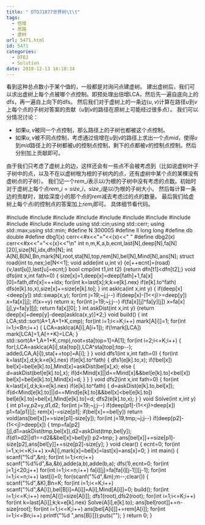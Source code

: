 ```yaml
---
title: " DTOJ1877世界树\t\t"
tags:
  - 倍增
  - 思路
  - 虚树
url: 5471.html
id: 5471
categories:
  - DTOJ
  - Solution
date: 2018-12-13 16:10:34
---
```


看到这种总点数小于某个值的，一般都是对询问点建虚树。 建出虚树后，我们可以求出虚树上每个点被哪个点控制。即预处理出倍增LCA，然后先一遍自底向上的dfs，再一遍自上向下的dfs。 然后我们对于虚树上的一条边$(u,v)$计算在路径$u$到$v$上每个点的子树对答案的贡献（$u$到$v$的路径在原树上可能经过很多点）。 我们可以分情况讨论：

*   如果$u,v$被同一个点控制，那么路径上的子树也都被这个点控制。
*   如果$u,v$被不同点控制，考虑通过倍增在$u$到$v$的路径上求出一个点$mid$，使得$u$到$mid$路径上的子树都被$u$的控制点控制，剩下的点都被$v$的控制点控制。然后分别加上贡献即可。

由于我们只考虑了虚树上的边，这样还会有一些点不会被考虑到（比如说虚树叶子子树中的点，以及不在以虚树根为根的子树内的点，还有虚树中某个点的某棵没有虚树点的子树）。 我们记一个$rem\_i$表示以$i$为根的子树中没有考虑的点数。初始时对于虚树上每个点$rem\_i=size\_i$，$size\_i$是以$i$为根的子树大小。 然后每计算一条边的贡献时，就给深度小的那个点的$rem$减去考虑过的点的数量。 最后我们给虚树上每个点$i$的控制点的答案加上$rem_i$即可。 具体细节看代码。

#include<iostream>
#include<cstdio>
#include<cstdlib>
#include<cmath>
#include<cstring>
#include<string>
#include<algorithm>
#include<queue>
#include<vector>
#include<set>
#include<map>
using std::cin;using std::cerr;
using std::max;using std::min;
#define N 300005
#define ll long long
#define db double
#define dbg1(x) cerr<<#x<<"="<<(x)<<" "
#define dbg2(x) cerr<<#x<<"="<<(x)<<"\\n"
int n,m,K,a,b,ecnt,last\[N\],deep\[N\],fa\[N\]\[20\],size\[N\],idx,dfn\[N\];
int A\[N\],B\[N\],Bn,mark\[N\],root,sta\[N\],top,rem\[N\],bel\[N\],Mind\[N\],ans\[N\];
struct road{int to,nex;}e\[N<<1\];
void adde(int u,int v) {e\[++ecnt\]=(road){v,last\[u\]},last\[u\]=ecnt;}
bool cmp(int t1,int t2) {return dfn\[t1\]<dfn\[t2\];}
void dfs(int x,int fath=0)
{
	size\[x\]=1,deep\[x\]=deep\[fath\]+1,fa\[x\]\[0\]=fath,dfn\[x\]=++idx;
	for(int k=last\[x\];k;k=e\[k\].nex)
		if(e\[k\].to^fath) dfs(e\[k\].to,x),size\[x\]+=size\[e\[k\].to\];
}
int asklca(int x,int y)
{
	if(deep\[x\]<deep\[y\]) std::swap(x,y);
	for(int j=19;~j;j--) if(deep\[x\]-(1<<j)>=deep\[y\]) x=fa\[x\]\[j\];
	if(x==y) return x;
	for(int j=19;~j;j--) if(fa\[x\]\[j\]^fa\[y\]\[j\]) x=fa\[x\]\[j\],y=fa\[y\]\[j\];
	return fa\[x\]\[0\];
}
int askDist(int x,int y) {return deep\[x\]+deep\[y\]-deep\[asklca(x,y)\]*2;}
void build()
{
	int LCA;std::sort(A+1,A+1+K,cmp);
	for(int i=1;i<=K;i++) mark\[A\[i\]\]=1;
	for(int i=1;i<Bn;i++)
	{
		LCA=asklca(A\[i\],A\[i+1\]);
		if(!mark\[LCA\]) mark\[LCA\]=1,A\[++K\]=LCA;
	}
	std::sort(A+1,A+1+K,cmp),root=sta\[top=1\]=A\[1\];
	for(int i=2;i<=K;i++)
	{
		for(;LCA=asklca(A\[i\],sta\[top\]),LCA^sta\[top\];top--);
		adde(LCA,A\[i\]),sta\[++top\]=A\[i\];
	}
}
void dfs1(int x,int fath=0)
{
	for(int k=last\[x\],d;k;k=e\[k\].nex)
		if(e\[k\].to^fath)
		{
			dfs1(e\[k\].to,x);
			if(!bel\[x\]) bel\[x\]=bel\[e\[k\].to\],Mind\[x\]=askDist(bel\[x\],x);
			else
			{
				d=askDist(bel\[e\[k\].to\],x);
				if(d<Mind\[x\]||d==Mind\[x\]&&bel\[e\[k\].to\]<bel\[x\]) bel\[x\]=bel\[e\[k\].to\],Mind\[x\]=d;
			}
		}
}
void dfs2(int x,int fath=0)
{
	for(int k=last\[x\],d;k;k=e\[k\].nex)
		if(e\[k\].to^fath)
		{
			d=askDist(e\[k\].to,bel\[x\]);
			if(d<Mind\[e\[k\].to\]||d==Mind\[e\[k\].to\]&&bel\[x\]<bel\[e\[k\].to\]) bel\[e\[k\].to\]=bel\[x\],Mind\[e\[k\].to\]=d;
			dfs2(e\[k\].to,x);
		}
}
void Solve(int x,int y)
{
	int p1=y,p2=y,d1,d2;
	for(int j=19;~j;j--) if(deep\[p1\]-(1<<j)>deep\[x\]) p1=fa\[p1\]\[j\];
	rem\[x\]-=size\[p1\];
	if(bel\[x\]==bel\[y\]) return void(ans\[bel\[x\]\]+=size\[p1\]-size\[y\]);
	for(int j=19,tmp;~j;j--)
		if(deep\[p2\]-(1<<j)>deep\[x\])
		{
			tmp=fa\[p2\]\[j\],d1=askDist(tmp,bel\[x\]),d2=askDist(tmp,bel\[y\]);
			if(d1>d2||d1==d2&&bel\[x\]>bel\[y\]) p2=tmp;
		}
	ans\[bel\[x\]\]+=size\[p1\]-size\[p2\],ans\[bel\[y\]\]+=size\[p2\]-size\[y\];
}
void clear()
{
	ecnt=0;
	for(int i=1,x;i<=K;i++) x=A\[i\],mark\[x\]=bel\[x\]=last\[x\]=ans\[x\]=0;
}
int main()
{
	scanf("%d",&n);
	for(int i=1;i<n;i++) scanf("%d%d",&a,&b),adde(a,b),adde(b,a);
	dfs(1),ecnt=0;
	for(int j=1;j<20;j++)
		for(int i=1;i<=n;i++) fa\[i\]\[j\]=fa\[fa\[i\]\[j-1\]\]\[j-1\];
	for(int i=1;i<=n;i++) last\[i\]=0;
	for(scanf("%d",&m);m--;clear())
	{
		scanf("%d",&K),Bn=K;
		for(int i=1;i<=K;i++) scanf("%d",&A\[i\]),bel\[B\[i\]=A\[i\]\]=A\[i\],Mind\[A\[i\]\]=0;
		build();
		for(int i=1;i<=K;i++) rem\[A\[i\]\]=size\[A\[i\]\];
		dfs1(root),dfs2(root);
		for(int i=1;i<=K;i++)
			for(int k=last\[A\[i\]\];k;k=e\[k\].nex) Solve(A\[i\],e\[k\].to);
		ans\[bel\[root\]\]+=n-size\[root\];
		for(int i=1;i<=K;i++) ans\[bel\[A\[i\]\]\]+=rem\[A\[i\]\];
		for(int i=1;i<=Bn;i++) printf("%d ",ans\[B\[i\]\]);puts("");
	}
	return 0;
}